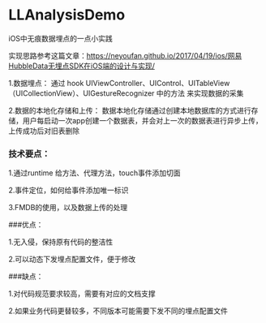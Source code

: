 # LLAnalysisDemo
iOS中无痕数据埋点的一点小实践

实现思路参考这篇文章：https://neyoufan.github.io/2017/04/19/ios/网易HubbleData无埋点SDK在iOS端的设计与实现/

1.数据埋点：
        通过 hook  UIViewController、UIControl、UITableView（UICollectionView）、UIGestureRecognizer 中的方法
来实现数据的采集

2.数据的本地化存储和上传：
        数据本地化存储通过创建本地数据库的方式进行存储，用户每启动一次app创建一个数据表，并会对上一次的数据表进行异步上传，
上传成功后对旧表删除



### 技术要点：

1.通过runtime 给方法、代理方法，touch事件添加切面

2.事件定位，如何给事件添加唯一标识

3.FMDB的使用，以及数据上传的处理



###优点：

1.无入侵，保持原有代码的整洁性

2.可以动态下发埋点配置文件，便于修改

###缺点：

1.对代码规范要求较高，需要有对应的文档支撑

2.如果业务代码更替较多，不同版本可能需要下发不同的埋点配置文件






